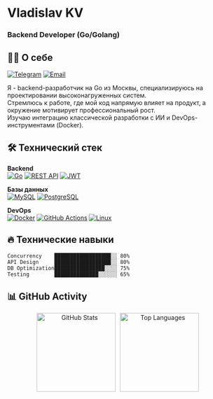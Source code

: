 # Vladislav KV
### Backend Developer (Go/Golang)

## 👨‍💻 О себе  
[![Telegram](https://img.shields.io/badge/Telegram-26A5E4?style=flat&logo=telegram&logoColor=white)](https://t.me/vladislavKV97)
[![Email](https://img.shields.io/badge/Email-D14836?style=flat&logo=gmail&logoColor=white)](mailto:vladcrylov@yandex.ru)


Я - backend-разработчик на Go из Москвы, специализируюсь на проектировании высоконагруженных систем.  
Стремлюсь к работе, где мой код напрямую влияет на продукт, а окружение мотивирует профессиональный рост.  
Изучаю интеграцию классической разработки с ИИ и DevOps-инструментами (Docker).  


## 🛠 Технический стек

**Backend**  
[![Go](https://img.shields.io/badge/Go-00ADD8?style=for-the-badge&logo=go&logoColor=white)](https://golang.org)
[![REST API](https://img.shields.io/badge/REST_API-FF6F61?style=for-the-badge&logo=curl&logoColor=white)](https://en.wikipedia.org/wiki/REST)
[![JWT](https://img.shields.io/badge/JWT-000000?style=for-the-badge&logo=jsonwebtokens&logoColor=white)](https://jwt.io)

**Базы данных**  
[![MySQL](https://img.shields.io/badge/MySQL-4479A1?style=for-the-badge&logo=mysql&logoColor=white)](https://mysql.com)
[![PostgreSQL](https://img.shields.io/badge/PostgreSQL-4169E1?style=for-the-badge&logo=postgresql&logoColor=white)](https://postgresql.org)

**DevOps**  
[![Docker](https://img.shields.io/badge/Docker-2496ED?style=for-the-badge&logo=docker&logoColor=white)](https://docker.com)
[![GitHub Actions](https://img.shields.io/badge/GitHub_Actions-2088FF?style=for-the-badge&logo=githubactions&logoColor=white)](https://github.com/features/actions)
[![Linux](https://img.shields.io/badge/Linux-FCC624?style=for-the-badge&logo=linux&logoColor=black)](https://linux.org)

## 🔥 Технические навыки
```text
Concurrency    ██████████████████░░ 80%
API Design     ██████████████████░░ 80%
DB Optimization████████████████░░░░ 75%
Testing        ██████████████░░░░░░ 65%
```

## 📊 GitHub Activity  

<div align="center" style="display: flex; flex-wrap: wrap; gap: 10px; justify-content: center;">
  <img src="https://github-readme-stats.vercel.app/api?username=VladislavKV-MSK&show_icons=true&theme=radical" alt="GitHub Stats" style="height: 180px;"/>
  <img src="https://github-readme-stats.vercel.app/api/top-langs/?username=VladislavKV-MSK&layout=compact&theme=radical" alt="Top Languages" style="height: 180px;"/>
</div>
